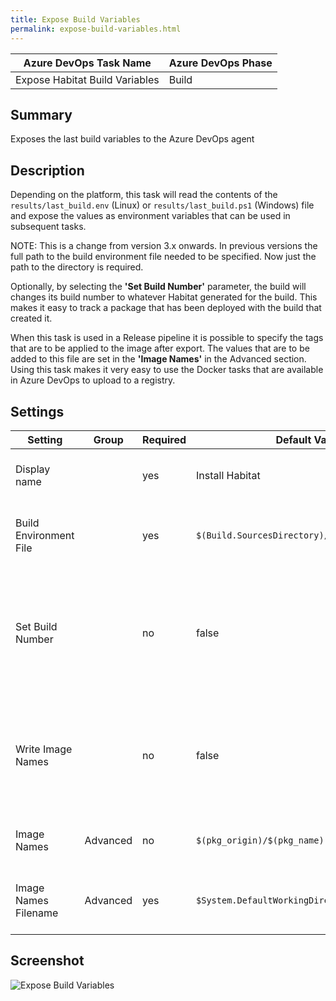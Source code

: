 ```yaml
---
title: Expose Build Variables
permalink: expose-build-variables.html
---
```


| **Azure DevOps Task Name** | **Azure DevOps Phase** |
|--------------------|----------------|
| Expose Habitat Build Variables    | Build          |

## Summary 

Exposes the last build variables to the Azure DevOps agent

## Description

Depending on the platform, this task will read the contents of the `results/last_build.env` (Linux) or `results/last_build.ps1` (Windows) file and expose the values as environment variables that can be used in subsequent tasks.

NOTE: This is a change from version 3.x onwards. In previous versions the full path to the build environment file needed to be specified. Now just the path to the directory is required.

Optionally, by selecting the **'Set Build Number'** parameter, the build will changes its build number to whatever Habitat generated for the build. This makes it easy to track a package that has been deployed with the build that created it.

When this task is used in a Release pipeline it is possible to specify the tags that are to be applied to the image after export. The values that are to be added to this file are set in the **'Image Names'** in the Advanced section. Using this task makes it very easy to use the Docker tasks that are available in Azure DevOps to upload to a registry.

## Settings

| Setting      | Group | Required | Default Value   | Description                        |
|--------------|---|----------|-----------------|------------------------------------|
| Display name | | yes      | Install Habitat | Set the display name for this task |
| Build Environment File | | yes | `$(Build.SourcesDirectory)/results` | Path to the directory containing the build variables |
| Set Build Number | | no | false | Set the Azure DevOps build number to that generated by the Habitat build |
| Write Image Names | | no | false | Write out a file that will be used by other tasks to reference the Docker image after an export |
| Image Names | Advanced | no | `$(pkg_origin)/$(pkg_name)` | List of tags referring to the Docker image |
| Image Names Filename | Advanced | yes | `$System.DefaultWorkingDirectory)/image.names` | Path to the file that will be created with the tag names | 

## Screenshot

![Expose Build Variables](/images/expose_build_variables.png)
